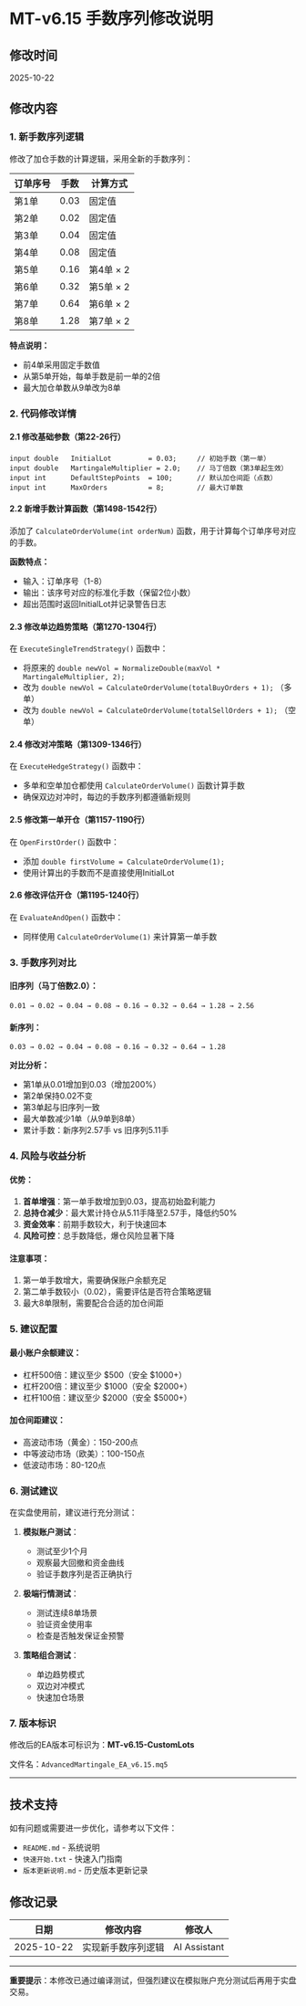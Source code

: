 # MT-v6.15 手数序列修改说明

## 修改时间
2025-10-22

## 修改内容

### 1. 新手数序列逻辑
修改了加仓手数的计算逻辑，采用全新的手数序列：

| 订单序号 | 手数 | 计算方式 |
|---------|------|---------|
| 第1单 | 0.03 | 固定值 |
| 第2单 | 0.02 | 固定值 |
| 第3单 | 0.04 | 固定值 |
| 第4单 | 0.08 | 固定值 |
| 第5单 | 0.16 | 第4单 × 2 |
| 第6单 | 0.32 | 第5单 × 2 |
| 第7单 | 0.64 | 第6单 × 2 |
| 第8单 | 1.28 | 第7单 × 2 |

**特点说明：**
- 前4单采用固定手数值
- 从第5单开始，每单手数是前一单的2倍
- 最大加仓单数从9单改为8单

### 2. 代码修改详情

#### 2.1 修改基础参数（第22-26行）
```mql5
input double   InitialLot         = 0.03;     // 初始手数（第一单）
input double   MartingaleMultiplier = 2.0;    // 马丁倍数（第3单起生效）
input int      DefaultStepPoints  = 100;      // 默认加仓间距（点数）
input int      MaxOrders          = 8;        // 最大订单数
```

#### 2.2 新增手数计算函数（第1498-1542行）
添加了 `CalculateOrderVolume(int orderNum)` 函数，用于计算每个订单序号对应的手数。

**函数特点：**
- 输入：订单序号（1-8）
- 输出：该序号对应的标准化手数（保留2位小数）
- 超出范围时返回InitialLot并记录警告日志

#### 2.3 修改单边趋势策略（第1270-1304行）
在 `ExecuteSingleTrendStrategy()` 函数中：
- 将原来的 `double newVol = NormalizeDouble(maxVol * MartingaleMultiplier, 2);`
- 改为 `double newVol = CalculateOrderVolume(totalBuyOrders + 1);` （多单）
- 改为 `double newVol = CalculateOrderVolume(totalSellOrders + 1);` （空单）

#### 2.4 修改对冲策略（第1309-1346行）
在 `ExecuteHedgeStrategy()` 函数中：
- 多单和空单加仓都使用 `CalculateOrderVolume()` 函数计算手数
- 确保双边对冲时，每边的手数序列都遵循新规则

#### 2.5 修改第一单开仓（第1157-1190行）
在 `OpenFirstOrder()` 函数中：
- 添加 `double firstVolume = CalculateOrderVolume(1);`
- 使用计算出的手数而不是直接使用InitialLot

#### 2.6 修改评估开仓（第1195-1240行）
在 `EvaluateAndOpen()` 函数中：
- 同样使用 `CalculateOrderVolume(1)` 来计算第一单手数

### 3. 手数序列对比

#### 旧序列（马丁倍数2.0）：
```
0.01 → 0.02 → 0.04 → 0.08 → 0.16 → 0.32 → 0.64 → 1.28 → 2.56
```

#### 新序列：
```
0.03 → 0.02 → 0.04 → 0.08 → 0.16 → 0.32 → 0.64 → 1.28
```

**对比分析：**
- 第1单从0.01增加到0.03（增加200%）
- 第2单保持0.02不变
- 第3单起与旧序列一致
- 最大单数减少1单（从9单到8单）
- 累计手数：新序列2.57手 vs 旧序列5.11手

### 4. 风险与收益分析

#### 优势：
1. **首单增强**：第一单手数增加到0.03，提高初始盈利能力
2. **总持仓减少**：最大累计持仓从5.11手降至2.57手，降低约50%
3. **资金效率**：前期手数较大，利于快速回本
4. **风险可控**：总手数降低，爆仓风险显著下降

#### 注意事项：
1. 第一单手数增大，需要确保账户余额充足
2. 第二单手数较小（0.02），需要评估是否符合策略逻辑
3. 最大8单限制，需要配合合适的加仓间距

### 5. 建议配置

#### 最小账户余额建议：
- 杠杆500倍：建议至少 $500（安全 $1000+）
- 杠杆200倍：建议至少 $1000（安全 $2000+）
- 杠杆100倍：建议至少 $2000（安全 $5000+）

#### 加仓间距建议：
- 高波动市场（黄金）：150-200点
- 中等波动市场（欧美）：100-150点
- 低波动市场：80-120点

### 6. 测试建议

在实盘使用前，建议进行充分测试：

1. **模拟账户测试**：
   - 测试至少1个月
   - 观察最大回撤和资金曲线
   - 验证手数序列是否正确执行

2. **极端行情测试**：
   - 测试连续8单场景
   - 验证资金使用率
   - 检查是否触发保证金预警

3. **策略组合测试**：
   - 单边趋势模式
   - 双边对冲模式
   - 快速加仓场景

### 7. 版本标识

修改后的EA版本可标识为：**MT-v6.15-CustomLots**

文件名：`AdvancedMartingale_EA_v6.15.mq5`

---

## 技术支持

如有问题或需要进一步优化，请参考以下文件：
- `README.md` - 系统说明
- `快速开始.txt` - 快速入门指南
- `版本更新说明.md` - 历史版本更新记录

## 修改记录

| 日期 | 修改内容 | 修改人 |
|------|---------|--------|
| 2025-10-22 | 实现新手数序列逻辑 | AI Assistant |

---

**重要提示**：本修改已通过编译测试，但强烈建议在模拟账户充分测试后再用于实盘交易。


